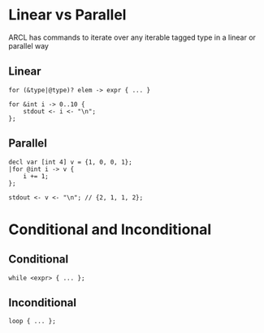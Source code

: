 # Linear vs Parallel
ARCL has commands to iterate over any iterable tagged type in a linear or parallel way
## Linear
```
for (&type|@type)? elem -> expr { ... }

for &int i -> 0..10 {
	stdout <- i <- "\n";
};
```

## Parallel
```
decl var [int 4] v = {1, 0, 0, 1};
|for @int i -> v {
	i += 1;
};

stdout <- v <- "\n"; // {2, 1, 1, 2};
```
# Conditional and Inconditional
## Conditional
```
while <expr> { ... };
```
## Inconditional
```
loop { ... };
```